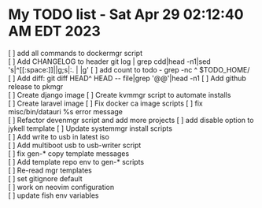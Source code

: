 # My TODO list  -  Sat Apr 29 02:12:40 AM EDT 2023

[ ] add all commands to dockermgr script  
[ ] Add CHANGELOG to header git log | grep cdd|head -n1|sed 's|^[[:space:]]||g;s|:. | |g'
[ ] add count to todo - grep -nc ^ $TODO_HOME/  
[ ] Add diff: git diff HEAD^ HEAD -- file|grep '@@'|head -n1
[ ] Add github release to pkmgr  
[ ] Create django image
[ ] Create kvmmgr script to automate installs  
[ ] Create laravel image
[ ] Fix docker ca image scripts
[ ] fix misc/bin/datauri %s error message  
[ ] Refactor devenmgr script and add more projects
[ ] add disable option to jykell template
[ ] Update systemmgr install scripts  
[ ] Add write to usb in latest iso  
[ ] Add multiboot usb to usb-writer script  
[ ] fix gen-* copy template messages  
[ ] Add template repo env to gen-* scripts  
[ ] Re-read mgr templates  
[ ] set gitignore default  
[ ] work on neovim configuration  
[ ] update fish env variables  
